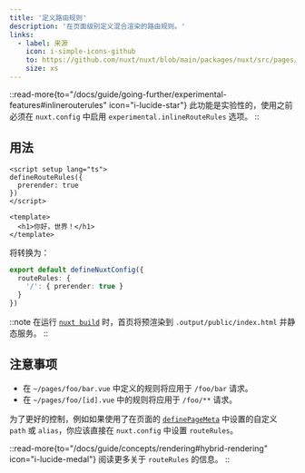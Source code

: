 ```yaml
---
title: '定义路由规则'
description: '在页面级别定义混合渲染的路由规则。'
links:
  - label: 来源
    icon: i-simple-icons-github
    to: https://github.com/nuxt/nuxt/blob/main/packages/nuxt/src/pages/runtime/composables.ts
    size: xs
---
```


::read-more{to="/docs/guide/going-further/experimental-features#inlinerouterules" icon="i-lucide-star"}
此功能是实验性的，使用之前必须在 `nuxt.config` 中启用 `experimental.inlineRouteRules` 选项。
::

## 用法

```vue [pages/index.vue]
<script setup lang="ts">
defineRouteRules({
  prerender: true
})
</script>

<template>
  <h1>你好，世界！</h1>
</template>
```

将转换为：

```ts [nuxt.config.ts]
export default defineNuxtConfig({
  routeRules: {
    '/': { prerender: true }
  }
})
```

::note
在运行 [`nuxt build`](/docs/api/commands/build) 时，首页将预渲染到 `.output/public/index.html` 并静态服务。
::

## 注意事项

- 在 `~/pages/foo/bar.vue` 中定义的规则将应用于 `/foo/bar` 请求。
- 在 `~/pages/foo/[id].vue` 中的规则将应用于 `/foo/**` 请求。

为了更好的控制，例如如果使用了在页面的 [`definePageMeta`](/docs/api/utils/define-page-meta) 中设置的自定义 `path` 或 `alias`，你应该直接在 `nuxt.config` 中设置 `routeRules`。

::read-more{to="/docs/guide/concepts/rendering#hybrid-rendering" icon="i-lucide-medal"}
阅读更多关于 `routeRules` 的信息。
::